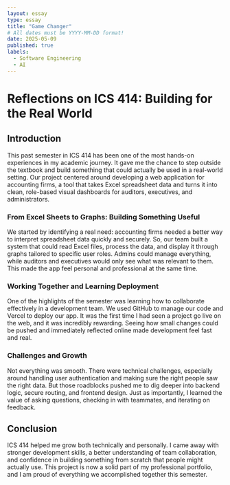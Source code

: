 ```yaml
---
layout: essay
type: essay
title: "Game Changer"
# All dates must be YYYY-MM-DD format!
date: 2025-05-09
published: true
labels:
  - Software Engineering
  - AI
---
```


# Reflections on ICS 414: Building for the Real World

## Introduction

This past semester in ICS 414 has been one of the most hands-on experiences in my academic journey. It gave me the chance to step outside the textbook and build something that could actually be used in a real-world setting. Our project centered around developing a web application for accounting firms, a tool that takes Excel spreadsheet data and turns it into clean, role-based visual dashboards for auditors, executives, and administrators.

### From Excel Sheets to Graphs: Building Something Useful

We started by identifying a real need: accounting firms needed a better way to interpret spreadsheet data quickly and securely. So, our team built a system that could read Excel files, process the data, and display it through graphs tailored to specific user roles. Admins could manage everything, while auditors and executives would only see what was relevant to them. This made the app feel personal and professional at the same time.

### Working Together and Learning Deployment

One of the highlights of the semester was learning how to collaborate effectively in a development team. We used GitHub to manage our code and Vercel to deploy our app. It was the first time I had seen a project go live on the web, and it was incredibly rewarding. Seeing how small changes could be pushed and immediately reflected online made development feel fast and real.

### Challenges and Growth

Not everything was smooth. There were technical challenges, especially around handling user authentication and making sure the right people saw the right data. But those roadblocks pushed me to dig deeper into backend logic, secure routing, and frontend design. Just as importantly, I learned the value of asking questions, checking in with teammates, and iterating on feedback.

## Conclusion

ICS 414 helped me grow both technically and personally. I came away with stronger development skills, a better understanding of team collaboration, and confidence in building something from scratch that people might actually use. This project is now a solid part of my professional portfolio, and I am proud of everything we accomplished together this semester.
